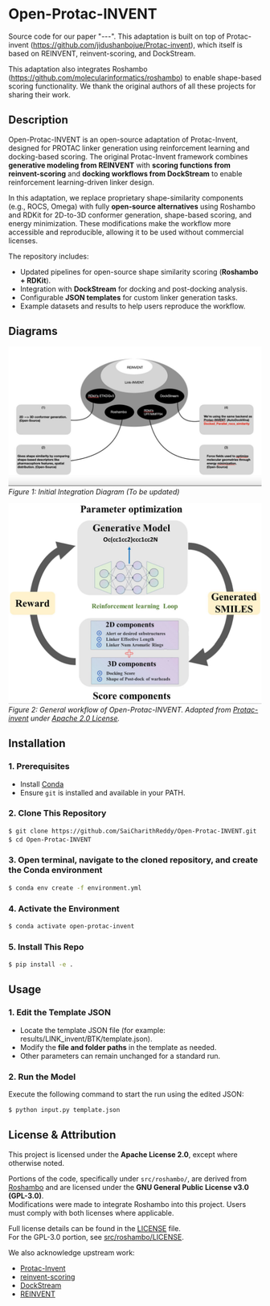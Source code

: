 # Open-Protac-INVENT

Source code for our paper "---". This adaptation is built on top of Protac-invent (https://github.com/jidushanbojue/Protac-invent), which itself is based on REINVENT, reinvent-scoring, and DockStream. 


This adaptation also integrates Roshambo (https://github.com/molecularinformatics/roshambo) to enable shape-based scoring functionality. We thank the original authors of all these projects for sharing their work.


## Description
Open-Protac-INVENT is an open-source adaptation of Protac-Invent, designed for PROTAC linker generation using reinforcement learning and docking-based scoring. 
The original Protac-Invent framework combines **generative modeling from REINVENT** with **scoring functions from reinvent-scoring** and **docking workflows from DockStream** to enable reinforcement learning-driven linker design.

In this adaptation, we replace proprietary shape-similarity components (e.g., ROCS, Omega) with fully **open-source alternatives** using Roshambo and RDKit for 2D-to-3D conformer generation, shape-based scoring, and energy minimization. These modifications make the workflow more accessible and reproducible, allowing it to be used without commercial licenses.

The repository includes:

- Updated pipelines for open-source shape similarity scoring (**Roshambo + RDKit**).  
- Integration with **DockStream** for docking and post-docking analysis.  
- Configurable **JSON templates** for custom linker generation tasks.  
- Example datasets and results to help users reproduce the workflow.


## Diagrams
![Architecture Overview](docs/architecture.jpg)
*Figure 1: Initial Integration Diagram (To be updated)*

![General Workflow](docs/general_workflow.jpeg)  
*Figure 2: General workflow of Open-Protac-INVENT. Adapted from [Protac-invent](https://github.com/jidushanbojue/Protac-invent) under [Apache 2.0 License](https://www.apache.org/licenses/LICENSE-2.0).*


## Installation

### 1. Prerequisites
- Install [Conda](https://docs.conda.io/en/latest/miniconda.html) 
- Ensure `git` is installed and available in your PATH.


### 2. Clone This Repository
```bash
$ git clone https://github.com/SaiCharithReddy/Open-Protac-INVENT.git
$ cd Open-Protac-INVENT
```

### 3. Open terminal, navigate to the cloned repository, and create the Conda environment
```bash
$ conda env create -f environment.yml
```

### 4. Activate the Environment
```bash
$ conda activate open-protac-invent
```

### 5. Install This Repo
```bash
$ pip install -e .
```



## Usage
### 1. Edit the Template JSON
- Locate the template JSON file (for example: results/LINK_invent/BTK/template.json).
- Modify the **file and folder paths** in the template as needed.
- Other parameters can remain unchanged for a standard run.

### 2. Run the Model
Execute the following command to start the run using the edited JSON:
```bash
$ python input.py template.json
```



## License & Attribution

This project is licensed under the **Apache License 2.0**, except where otherwise noted.

Portions of the code, specifically under `src/roshambo/`, are derived from [Roshambo](https://github.com/molecularinformatics/roshambo) and are licensed under the **GNU General Public License v3.0 (GPL-3.0)**.  
Modifications were made to integrate Roshambo into this project. Users must comply with both licenses where applicable.

Full license details can be found in the [LICENSE](./LICENSE) file.  
For the GPL-3.0 portion, see [src/roshambo/LICENSE](./src/roshambo/LICENSE).

We also acknowledge upstream work:
- [Protac-Invent](https://github.com/jidushanbojue/Protac-invent)
- [reinvent-scoring](https://github.com/MolecularAI/reinvent-scoring)
- [DockStream](https://github.com/MolecularAI/DockStream)
- [REINVENT](https://github.com/MolecularAI/Reinvent)
